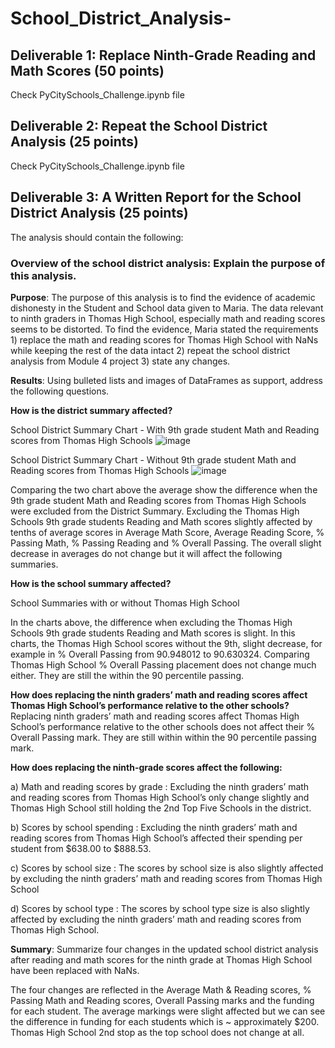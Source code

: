 # School_District_Analysis-

## Deliverable 1: Replace Ninth-Grade Reading and Math Scores (50 points)

Check PyCitySchools_Challenge.ipynb file

## Deliverable 2: Repeat the School District Analysis (25 points)

Check PyCitySchools_Challenge.ipynb file

## Deliverable 3: A Written Report for the School District Analysis (25 points)

The analysis should contain the following:

### Overview of the school district analysis: Explain the purpose of this analysis.

**Purpose**: The purpose of this analysis is to find the evidence of academic dishonesty in the Student and School data given to Maria. The data relevant to ninth graders in Thomas High School, especially math and reading scores seems to be distorted. To find the evidence, Maria stated the requirements 1) replace the math and reading scores for Thomas High School with NaNs while keeping the rest of the data intact 2) repeat the school district analysis from Module 4 project 3) state any changes.

**Results**: Using bulleted lists and images of DataFrames as support, address the following questions.

**How is the district summary affected?**

School District Summary Chart - With 9th grade student Math and Reading scores from Thomas High Schools
![image](https://user-images.githubusercontent.com/86085614/126941517-ccccc343-9197-4f0a-8dd6-bf7e51f9988c.png)

School District Summary Chart - Without 9th grade student Math and Reading scores from Thomas High Schools
![image](https://user-images.githubusercontent.com/86085614/126941679-569da48b-6819-42ba-9cb6-158f9770da88.png)

Comparing the two chart above the average show the difference when the 9th grade student Math and Reading scores from Thomas High Schools were excluded from the District Summary.  Excluding the Thomas High Schools 9th grade students Reading and Math scores slightly affected by tenths of average scores in Average Math Score, Average Reading Score, % Passing Math, % Passing Reading and % Overall Passing.  The overall slight decrease in averages do not change but it will affect the following summaries.


**How is the school summary affected?**

School Summaries with or without Thomas High School



In the charts above, the difference when excluding the Thomas High Schools 9th grade students Reading and Math scores is slight.  In this charts, the Thomas High School scores without the 9th, slight decrease, for example in % Overall Passing from 90.948012 to 90.630324.  Comparing Thomas High School % Overall Passing placement does not change much either.  They are still the within the 90 percentile passing.

**How does replacing the ninth graders’ math and reading scores affect Thomas High School’s performance relative to the other schools?**
Replacing ninth graders’ math and reading scores affect Thomas High School’s performance relative to the other schools does not affect their % Overall Passing mark.  They are still within within the 90 percentile passing mark.


**How does replacing the ninth-grade scores affect the following:**

a) Math and reading scores by grade : Excluding the ninth graders’ math and reading scores from  Thomas High School’s only change slightly and Thomas High School still holding the 2nd Top Five Schools in the district.

b) Scores by school spending : Excluding the ninth graders’ math and reading scores from  Thomas High School’s affected their spending per student from $638.00 to $888.53.

c) Scores by school size : The scores by school size is also slightly affected by excluding the ninth graders’ math and reading scores from  Thomas High School

d) Scores by school type :  The scores by school type size is also slightly affected by excluding the ninth graders’ math and reading scores from  Thomas High School.

**Summary**: Summarize four changes in the updated school district analysis after reading and math scores for the ninth grade at Thomas High School have been replaced with NaNs.

The four changes are reflected in the Average Math & Reading scores, % Passing Math and Reading scores, Overall Passing marks and the funding for each student.  The average markings were slight affected but we can see the difference in funding for each students which is ~ approximately $200.  Thomas High School 2nd stop as the top school does not change at all.
